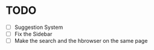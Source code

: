 # TODO

- [ ] Suggestion System
- [ ] Fix the Sidebar
- [ ] Make the search and the hbrowser on the same page
